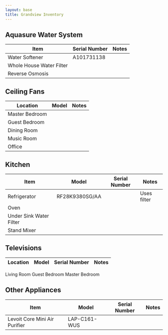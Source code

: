 ```yaml
---
layout: base
title: Grandview Inventory
---
```


## Aquasure Water System

Item | Serial Number | Notes
---|---|---
Water Softener | A101731138 |
Whole House Water Filter | |
Reverse Osmosis | |

## Ceiling Fans

Location | Model | Notes
---|---|---
Master Bedroom | | 
Guest Bedroom | | 
Dining Room | |
Music Room | | 
Office | | 

## Kitchen

Item | Model | Serial Number | Notes
---|---|---|---
Refrigerator | RF28K9380SG/AA | | Uses filter
Oven | | |
Under Sink Water Filter | | |
Stand Mixer | | |

## Televisions

Location | Model | Serial Number | Notes
---|---|---|---
Living Room
Guest Bedroom
Master Bedroom

## Other Appliances

Item | Model | Serial Number | Notes
---|---|---|---
Levoit Core Mini Air Purifier | LAP-C161-WUS | | 

